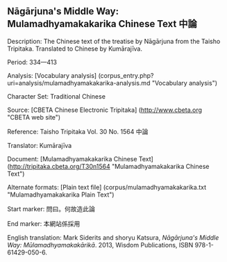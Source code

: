 ## Nāgārjuna's Middle Way: Mulamadhyamakakarika Chinese Text 中論

Description: The Chinese text of the treatise by Nāgārjuna from the Taisho Tripitaka. Translated to Chinese by Kumārajīva.

Period: 334—413

Analysis: [Vocabulary analysis] (corpus_entry.php?uri=analysis/mulamadhyamakakarika-analysis.md "Vocabulary analysis")

Character Set: Traditional Chinese

Source: [CBETA Chinese Electronic Tripitaka] (http://www.cbeta.org "CBETA web site")

Reference: Taisho Tripitaka Vol. 30 No. 1564 中論

Translator: Kumārajīva

Document: [Mulamadhyamakakarika Chinese Text] (http://tripitaka.cbeta.org/T30n1564 "Mulamadhyamakakarika Chinese Text")

Alternate formats: [Plain text file] (corpus/mulamadhyamakakarika.txt "Mulamadhyamakakarika Plain Text")

Start marker: 問曰。何故造此論

End marker: 本網站係採用

English	translation: Mark Siderits and shoryu Katsura, <i>Nāgārjuna's Middle Way: Mūlamadhyamakakārikā</i>. 
2013, Wisdom Publications, ISBN 978-1-61429-050-6.

